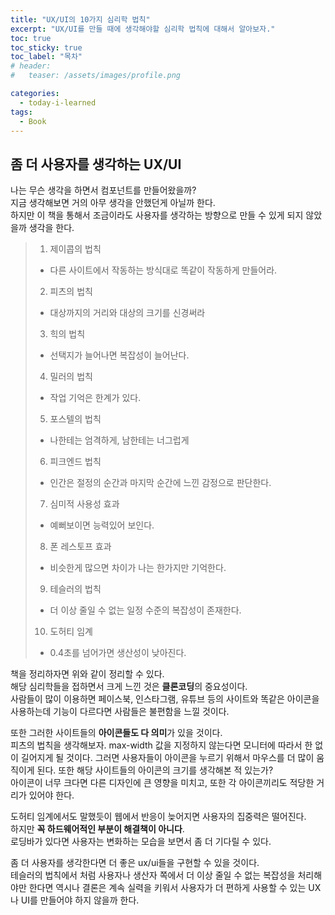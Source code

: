 ```yaml
---
title: "UX/UI의 10가지 심리학 법칙"
excerpt: "UX/UI를 만들 때에 생각해야할 심리학 법칙에 대해서 알아보자."
toc: true
toc_sticky: true
toc_label: "목차"
# header:
#   teaser: /assets/images/profile.png

categories:
  - today-i-learned
tags:
  - Book
---
```


## 좀 더 사용자를 생각하는 UX/UI

나는 무슨 생각을 하면서 컴포넌트를 만들어왔을까?  
지금 생각해보면 거의 아무 생각을 안했던게 아닐까 한다.  
하지만 이 책을 통해서 조금이라도 사용자를 생각하는 방향으로 만들 수 있게 되지 않았을까 생각을 한다.

> 1. 제이콥의 법칙
>
> - 다른 사이트에서 작동하는 방식대로 똑같이 작동하게 만들어라.
>
> 2. 피츠의 법칙
>
> - 대상까지의 거리와 대상의 크기를 신경써라
>
> 3. 힉의 법칙
>
> - 선택지가 늘어나면 복잡성이 늘어난다.
>
> 4. 밀러의 법칙
>
> - 작업 기억은 한계가 있다.
>
> 5. 포스텔의 법칙
>
> - 나한테는 엄격하게, 남한테는 너그럽게
>
> 6. 피크엔드 법칙
>
> - 인간은 절정의 순간과 마지막 순간에 느낀 감정으로 판단한다.
>
> 7. 심미적 사용성 효과
>
> - 예뻐보이면 능력있어 보인다.
>
> 8. 폰 레스토프 효과
>
> - 비슷한게 많으면 차이가 나는 한가지만 기억한다.
>
> 9. 테슬러의 법칙
>
> - 더 이상 줄일 수 없는 일정 수준의 복잡성이 존재한다.
>
> 10. 도허티 임계
>
> - 0.4초를 넘어가면 생산성이 낮아진다.

책을 정리하자면 위와 같이 정리할 수 있다.  
해당 심리학들을 접하면서 크게 느낀 것은 **클론코딩**의 중요성이다.  
사람들이 많이 이용하면 페이스북, 인스타그램, 유튜브 등의 사이트와 똑같은 아이콘을 사용하는데 기능이 다르다면 사람들은 불편함을 느낄 것이다.

또한 그러한 사이트들의 **아이콘들도 다 의미**가 있을 것이다.  
피츠의 법칙을 생각해보자. max-width 값을 지정하지 않는다면 모니터에 따라서 한 없이 길어지게 될 것이다. 그러면 사용자들이 아이콘을 누르기 위해서 마우스를 더 많이 움직이게 된다. 또한 해당 사이트들의 아이콘의 크기를 생각해본 적 있는가?  
아이콘이 너무 크다면 다른 디자인에 큰 영향을 미치고, 또한 각 아이콘끼리도 적당한 거리가 있어야 한다.

도허티 임계에서도 말했듯이 웹에서 반응이 늦어지면 사용자의 집중력은 떨어진다.  
하지만 **꼭 하드웨어적인 부분이 해결책이 아니다**.  
로딩바가 있다면 사용자는 변화하는 모습을 보면서 좀 더 기다릴 수 있다.

좀 더 사용자를 생각한다면 더 좋은 ux/ui들을 구현할 수 있을 것이다.  
테슬러의 법칙에서 처럼 사용자나 생산자 쪽에서 더 이상 줄일 수 없는 복잡성을 처리해야만 한다면 역시나 결론은 계속 실력을 키워서 사용자가 더 편하게 사용할 수 있는 UX나 UI를 만들어야 하지 않을까 한다.
